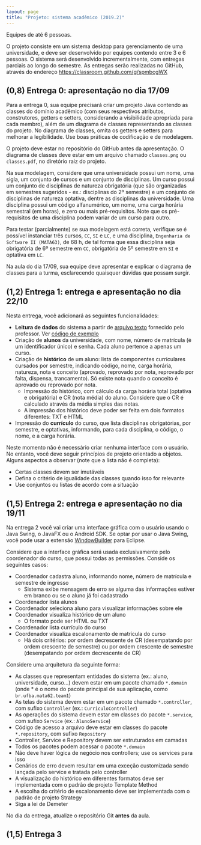 ```yaml
---
layout: page
title: "Projeto: sistema acadêmico (2019.2)"
---
```


Equipes de até 6 pessoas.

<!-- 

Meuhorario: disciplinas com turmas/horários, pré-requisitos, currículo de curso

Orientação acadêmica: guardar histórico do aluno, notas, registrar intenção de matrículas futuras, ordenação topológica

Outros: banca de TCC, avaliação de professores

 -->

O projeto consiste em um sistema desktop para gerenciamento de uma universidade, e deve ser desenvolvido por equipes contendo entre 3 e 6 pessoas. O sistema será desenvolvido incrementalmente, com entregas parciais ao longo do semestre. As entregas serão realizadas no GitHub, através do endereço <https://classroom.github.com/g/spmbcgWX>

## (0,8) Entrega 0: apresentação no dia 17/09

Para a entrega 0, sua equipe precisará criar um projeto Java contendo as classes do domínio acadêmico (com seus respectivos atributos, construtores, getters e setters, considerando a visibilidade apropriada para cada membro), além de um diagrama de classes representando as classes do projeto. No diagrama de classes, omita os getters e setters para melhorar a legibilidade. Use boas práticas de codificação e de modelagem.

O projeto deve estar no repositório do GitHub antes da apresentação. O diagrama de classes deve estar em um arquivo chamado `classes.png` ou `classes.pdf`, no diretório raiz do projeto.

Na sua modelagem, considere que uma universidade possui um nome, uma sigla, um conjunto de cursos e um conjunto de disciplinas. Um curso possui um conjunto de disciplinas de natureza obrigatória (que são organizadas em semestres sugeridos - ex.: disciplinas do 2º semestre) e um conjunto de disciplinas de natureza optativa, dentre as disciplinas da universidade. Uma disciplina possui um código alfanumérico, um nome, uma carga horária semestral (em horas), e zero ou mais pré-requisitos. Note que os pré-requisitos de uma disciplina podem variar de um curso para outro.

Para testar (parcialmente) se sua modelagem está correta, verifique se é possível instanciar três cursos, `CC`, `SI` e `LC`, e uma disciplina, `Engenharia de Software II (MATA63)`, de 68 h, de tal forma que essa disciplina seja obrigatória de 6º semestre em `CC`, obrigatória de 5º semestre em `SI` e optativa em `LC`.

Na aula do dia 17/09, sua equipe deve apresentar e explicar o diagrama de classes para a turma, esclarecendo quaisquer dúvidas que possam surgir.

## (1,2) Entrega 1: entrega e apresentação no dia 22/10

Nesta entrega, você adicionará as seguintes funcionalidades:

- **Leitura de dados** do sistema a partir de [arquivo texto](/aulas/mata37/web/dados.txt) fornecido pelo professor. Ver [código de exemplo](le-dados.java) <!-- Single responsibility principle: usar classe dedicada para leitura -->
- Criação de **alunos** da universidade, com nome, número de matrícula (é um identificador único) e senha. Cada aluno pertence a apenas um curso. <!-- override de equals -->
- Criação de **histórico** de um aluno: lista de componentes curriculares cursados por semestre, indicando código, nome, carga horária, natureza, nota e conceito (aprovado, reprovado por nota, reprovado por falta, dispensa, trancamento). Só existe nota quando o conceito é aprovado ou reprovado por nota.
    - Impressão do histórico, com cálculo da carga horária total (optativa e obrigatória) e CR (nota média) do aluno. Considere que o CR é calculado através da média simples das notas. <!-- disciplinas devem ser imutáveis --> <!-- entrega 2: usar composite -->
    - A impressão dos histórico deve poder ser feita em dois formatos diferentes: TXT e HTML <!-- Entrega 2: implementar template method -->
- Impressão do **currículo** do curso, que lista disciplinas obrigatórias, por semestre, e optativas, informando, para cada disciplina, o código, o nome, e a carga horária. <!-- Law of demeter: curso.getComponente().getCargaHoraria()  -->
<!-- - Cálculo de escalonamento do curso. Cada curso adota critérios diferentes. -->
  <!-- padrão Strategy, open/closed principle -->
<!-- - Autenticação de alunos e do coordenador. -->

Neste momento não é necessário criar nenhuma interface com o usuário. No entanto, você deve seguir princípios de projeto orientado a objetos. Alguns aspectos a observar (note que a lista não é completa):

- Certas classes devem ser imutáveis
- Defina o critério de igualidade das classes quando isso for relevante
- Use conjuntos ou listas de acordo com a situação

<!-- 
- Leitura de dados do sistema a partir de arquivo texto fornecido pelo professor
- Interface gráfica
- Qualquer um pode visualizar currículos dos cursos e informações sobre cada disciplina
- Cadastro de alunos de cursos; autenticação via número de matrícula
- Aluno pode indicar disciplinas que já cursou
- Sistema exibe número de alunos que já cursaram cada disciplina
- Documentação:
- Apresentação: demonstração do sistema
 -->

## (1,5) Entrega 2: entrega e apresentação no dia 19/11

Na entrega 2 você vai criar uma interface gráfica com o usuário usando o Java Swing, o JavaFX ou o Android SDK. Se optar por usar o Java Swing, você pode usar a extensão [WindowBuilder](https://www.eclipse.org/windowbuilder/) para Eclipse.

Considere que a interface gráfica será usada exclusivamente pelo coordenador do curso, que possui todas as permissões. Conside os seguintes casos:

- Coordenador cadastra aluno, informando nome, número de matrícula e semestre de ingresso
  - Sistema exibe mensagem de erro se alguma das informações estiver em branco ou se o aluno já foi cadastrado
- Coordenador lista alunos
- Coordenador seleciona aluno para visualizar informações sobre ele
- Coordenador visualiza histórico de um aluno
  - O formato pode ser HTML ou TXT
- Coordenador lista currículo do curso
- Coordenador visualiza escalonamento de matrícula do curso
  - Há dois critérios: por ordem decrescente de CR (desempatando por ordem crescente de semestre) ou por ordem crescente de semestre (desempatando por ordem decrescente de CR)

Considere uma arquitetura da seguinte forma:

- As classes que representam entidades do sistema (ex.: aluno, universidade, curso...) devem estar em um pacote chamado `*.domain` (onde * é o nome do pacote principal de sua aplicação, como `br.ufba.mata62.team1`)
- As telas do sistema devem estar em um pacote chamado `*.controller`, com sufixo `Controller` (ex.: `CurriculoController`)
- As operações do sistema devem estar em classes do pacote `*.service`, com sufixo `Service` (ex.: `AlunoService`)
- Código de acesso a arquivo deve estar em classes do pacote `*.repository`, com sufixo `Repository`
- Controller, Service e Repository devem ser estruturados em camadas
- Todos os pacotes podem acessar o pacote `*.domain`
- Não deve haver lógica de negócio nos controllers; use os services para isso
- Cenários de erro devem resultar em uma exceção customizada sendo lançada pelo service e tratada pelo controller
- A visualização do histórico em diferentes formatos deve ser implementada com o padrão de projeto Template Method
- A escolha do critério de escalonamento deve ser implementada com o padrão de projeto Strategy
- Siga a lei de Demeter

No dia da entrega, atualize o repositório Git **antes** da aula.

<!-- - Aluno indica disciplinas que pretende cursar no próximo semestre (matrícula)
- Sistema emite sinal sonoro (ou não, a depender da configuração do sistema) cada vez que uma nova matrícula é realizada
- Coordenador aprova ou não matrícula
- Coordenador insere notas dos alunos
- Coordenador encerra semestre atual e inicia novo semestre
- Aluno visualiza histórico
- Apresentação: demonstração do sistema -->

## (1,5) Entrega 3

<!-- Crie testes de unidade automatizados para testar todas classes do pacote Service. Alcance pelo menos 90% de cobertura de código. -->

<!-- - Projeto completo, com testes de unidade
- Critério: cobertura de testes
- Apresentação: demonstração do sistema -->